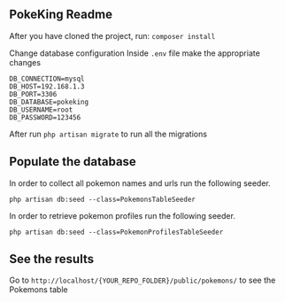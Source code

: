 ## PokeKing Readme

After you have cloned the project, run:
`composer install`

Change database configuration
Inside `.env` file make the appropriate changes

```
DB_CONNECTION=mysql
DB_HOST=192.168.1.3
DB_PORT=3306
DB_DATABASE=pokeking
DB_USERNAME=root
DB_PASSWORD=123456
```

After run `php artisan migrate` to run all the migrations

## Populate the database

In order to collect all pokemon names and urls run the following seeder.

`php artisan db:seed --class=PokemonsTableSeeder`

In order to retrieve pokemon profiles run the following seeder.

`php artisan db:seed --class=PokemonProfilesTableSeeder`

## See the results

Go to `http://localhost/{YOUR_REPO_FOLDER}/public/pokemons/` to see the Pokemons table